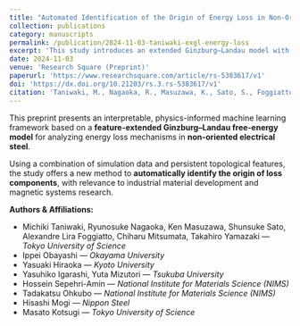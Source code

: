 ```yaml
---
title: "Automated Identification of the Origin of Energy Loss in Non-Oriented Electrical Steel by Feature-Extended Ginzburg–Landau Free-Energy Framework"
collection: publications
category: manuscripts
permalink: /publication/2024-11-03-taniwaki-exgl-energy-loss
excerpt: 'This study introduces an extended Ginzburg–Landau model with extended features to identify the physical origin of energy loss in non-oriented electrical steel. The interpretable, automated framework demonstrates potential for smart materials analysis in industrial settings.'
date: 2024-11-03
venue: 'Research Square (Preprint)'
paperurl: 'https://www.researchsquare.com/article/rs-5383617/v1'
doi: 'https://dx.doi.org/10.21203/rs.3.rs-5383617/v1'
citation: 'Taniwaki, M., Nagaoka, R., Masuzawa, K., Sato, S., Foggiatto, A. L., Mitsumata, C., Yamazaki, T., Obayashi, I., Hiraoka, Y., Igarashi, Y., Mizutori, Y., Sepehri-Amin, H., Ohkubo, T., Mogi, H., & Kotsugi, M. (2024). "Automated Identification of the Origin of Energy Loss in Non-Oriented Electrical Steel by Feature-Extended Ginzburg–Landau Free-Energy Framework." Research Square. https://doi.org/10.21203/rs.3.rs-5383617/v1'
---
```


This preprint presents an interpretable, physics-informed machine learning framework based on a **feature-extended Ginzburg–Landau free-energy model** for analyzing energy loss mechanisms in **non-oriented electrical steel**.

Using a combination of simulation data and persistent topological features, the study offers a new method to **automatically identify the origin of loss components**, with relevance to industrial material development and magnetic systems research.

**Authors & Affiliations:**

- Michiki Taniwaki, Ryunosuke Nagaoka, Ken Masuzawa, Shunsuke Sato, Alexandre Lira Foggiatto, Chiharu Mitsumata, Takahiro Yamazaki — *Tokyo University of Science*  
- Ippei Obayashi — *Okayama University*  
- Yasuaki Hiraoka — *Kyoto University*  
- Yasuhiko Igarashi, Yuta Mizutori — *Tsukuba University*  
- Hossein Sepehri-Amin — *National Institute for Materials Science (NIMS)*  
- Tadakatsu Ohkubo — *National Institute for Materials Science (NIMS)*  
- Hisashi Mogi — *Nippon Steel*  
- Masato Kotsugi — *Tokyo University of Science*
